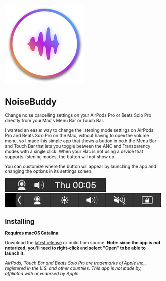 ![icon](./screenshots/NoiseBuddyIcon.png)

# NoiseBuddy

Change noise cancelling settings on your AirPods Pro or Beats Solo Pro directly from your Mac's Menu Bar or Touch Bar.

I wanted an easier way to change the listening mode settings on AirPods Pro and Beats Solo Pro on the Mac, without having to open the volume menu, so I made this simple app that shows a button in both the Menu Bar and Touch Bar that lets you toggle between the ANC and Transparency modes with a single click. When your Mac is not using a device that supports listening modes, the button will not show up.

You can customize where the button will appear by launching the app and changing the options in its settings screen.

![screenshot-menubar](./screenshots/screenshot-menubar.png)
![screenshot-touchbar](./screenshots/screenshot-touchbar.png)

## Installing

**Requires macOS Catalina**.

Download the [latest release](https://github.com/insidegui/NoiseBuddy/releases) or build from source.
**Note: since the app is not notarized, you'll need to right-click and select "Open" to be able to launch it.**

_AirPods, Touch Bar and Beats Solo Pro are trademarks of Apple Inc., registered in the U.S. and other countries. This app is not made by, affiliated with or endorsed by Apple._

